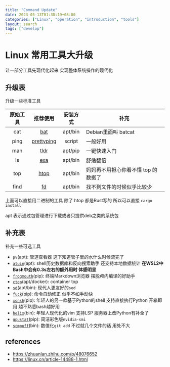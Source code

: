 ```yaml
---
title: "Command Update"
date: 2023-05-13T01:38:19+08:00
categories: ["Linux", "operation", "introduction", "tools"]
layout: search
tags: ["develop"]
---
```


# Linux 常用工具大升级

让一部分工具先现代化起来 实现整体系统操作的现代化

## 升级表

升级一些标准工具

| 原始工具 | 推荐使用 | 安装方式 | 补充 |
| :----: | :-----: | :----: | -- |
| cat | [bat][bat] | apt/bin | Debian里面叫 batcat |
| ping | [prettyping][prettyping] | script | 一般好用 |
| man | [tldr][tldr] | apt/pip | 一键快速入门 |
| ls | [exa][exa] | apt/bin | 舒适翻倍 |
| top | [htop][htop] | apt/bin | 妈妈再不用担心你看不懂 top 的数据了 |
| find | [fd][fd] | apt/bin | 找不到文件的时候似乎比较少 |

上面可以直接用二进制的工具 除了 htop 都是Rust写的 所以可以直接 `cargo install`

apt 表示通过包管理进行下载或者只提供deb之类的系统包

## 补充表

补充一些可选工具

- `pv`(apt): 管道查看器 这下知道管子里的水什么时候流完了
- [`atuin`](https://github.com/ellie/atuin)(apt): shell历史数据库和反向搜索助手 还支持本地数据统计 **在WSL2中Bash中会有0.3s左右的额外用时 体感明显**
- [`frogmouth`](https://github.com/Textualize/frogmouth)(pip): 终端Markdown浏览器 摆脱颅内编译的好助手
- [`ctop`](https://github.com/bcicen/ctop)(apt/docker): container top
- [`sd`](https://github.com/chmln/sd)(apt/bin): 现代人更友好的`sed`
- [`fuck`](https://github.com/nvbn/thefuck)(pip): 命令自动修正 似乎不如手动快
- [`xonsh`](https://github.com/xonsh/xonsh)(pip): 年轻人的另一款基于Python的shell 支持直接执行Python 开箱即用 越不熟悉bash越好用
- [`helix`](https://github.com/helix-editor/helix)(bin): 年轻人现代化的vim 支持LSP 服务器上改Python有补全了
- [`gpustat`](https://github.com/wookayin/gpustat)(pip): 简洁彩色版`nvidia-smi`
- [`scmpuff`](https://github.com/mroth/scmpuff)(bin): 数值化`git add` 不过就几个文件的话 用处不大

## references

- <https://zhuanlan.zhihu.com/p/48076652>
- <https://linux.cn/article-14488-1.html>

[bat]: https://github.com/sharkdp/bat
[prettyping]: https://github.com/denilsonsa/prettyping
[tldr]: https://github.com/tldr-pages/tldr
[exa]: https://github.com/ogham/exa
[htop]: https://github.com/htop-dev/htop
[fd]: https://github.com/sharkdp/fd